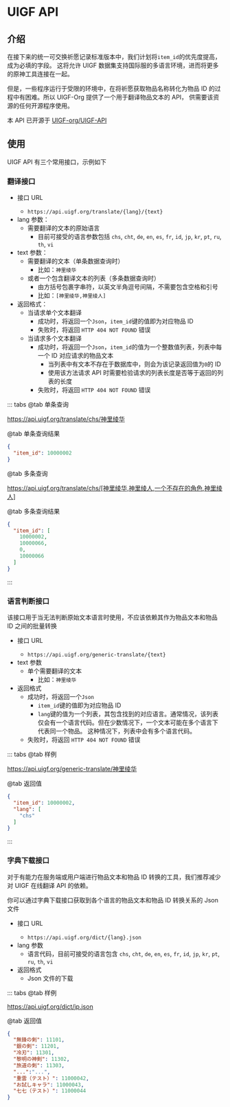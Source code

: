 # UIGF API 

## 介绍
在接下来的统一可交换祈愿记录标准版本中，我们计划将`item_id`的优先度提高，成为必填的字段。
这将允许 UIGF 数据集支持国际服的多语言环境，进而将更多的原神工具连接在一起。

但是，一些程序运行于受限的环境中，在将祈愿获取物品名称转化为物品 ID 的过程中有困难。所以 UIGF-Org 提供了一个用于翻译物品文本的 API，
供需要该资源的任何开源程序使用。

本 API 已开源于 [UIGF-org/UIGF-API](https://github.com/UIGF-org/UIGF-API)

## 使用
UIGF API 有三个常用接口，示例如下
### 翻译接口
- 接口 URL <Badge text="GET" type="info" vertical="top" />
  - `https://api.uigf.org/translate/{lang}/{text}`
- lang 参数：
  - 需要翻译的文本的原始语言
    - 目前可接受的语言参数包括 `chs`, `cht`, `de`, `en`, `es`, `fr`, `id`, `jp`, `kr`,
    `pt`, `ru`, `th`, `vi`
- text 参数：
  - 需要翻译的文本（单条数据查询时）
    - 比如：`神里绫华`
  - 或者一个包含翻译文本的列表（多条数据查询时）
    - 由方括号包裹字串符，以英文半角逗号间隔，不需要包含空格和引号
    - 比如：`[神里绫华,神里绫人]`
- 返回格式：
  - 当请求单个文本翻译
    - 成功时，将返回一个`Json`，`item_id`键的值即为对应物品 ID
    - 失败时，将返回 `HTTP 404 NOT FOUND` 错误
  - 当请求多个文本翻译
    - 成功时，将返回一个`Json`，`item_id`的值为一个整数值列表，列表中每一个 ID 对应请求的物品文本
      - 当列表中有文本不存在于数据库中，则会为该记录返回值为`0`的 ID
      - 使用该方法请求 API 时需要检验请求的列表长度是否等于返回的列表的长度
    - 失败时，将返回 `HTTP 404 NOT FOUND` 错误
  

::: tabs
@tab 单条查询

https://api.uigf.org/translate/chs/神里绫华

@tab 单条查询结果
```json
{
  "item_id": 10000002
}
```

@tab 多条查询

https://api.uigf.org/translate/chs/[神里绫华,神里绫人,一个不存在的角色,神里绫人]

@tab 多条查询结果

```json
{
  "item_id": [
    10000002,
    10000066,
    0,
    10000066
  ]
}
```

:::

### 语言判断接口
该接口用于当无法判断原始文本语言时使用，不应该依赖其作为物品文本和物品 ID 之间的批量转换
- 接口 URL <Badge text="GET" type="info" vertical="top" />
  - `https://api.uigf.org/generic-translate/{text}`
- text 参数
  - 单个需要翻译的文本
    - 比如：`神里绫华`
- 返回格式
  - 成功时，将返回一个`Json`
    - `item_id`键的值即为对应物品 ID
    - `lang`键的值为一个列表，其包含找到的对应语言。通常情况，该列表仅会有一个语言代码。但在少数情况下，一个文本可能在多个语言下代表同一个物品。
    这种情况下，列表中会有多个语言代码。
  - 失败时，将返回 `HTTP 404 NOT FOUND` 错误

::: tabs
@tab 样例

https://api.uigf.org/generic-translate/神里绫华

@tab 返回值
```json
{
  "item_id": 10000002,
  "lang": [
    "chs"
  ]
}
```
:::

### 字典下载接口
对于有能力在服务端或用户端进行物品文本和物品 ID 转换的工具，我们推荐减少对 UIGF 在线翻译 API 的依赖。

你可以通过字典下载接口获取到各个语言的物品文本和物品 ID 转换关系的 Json 文件

- 接口 URL <Badge text="GET" type="info" vertical="top" />
  - `https://api.uigf.org/dict/{lang}.json`
- lang 参数
  - 语言代码，目前可接受的语言包含 `chs`, `cht`, `de`, `en`, `es`, `fr`, `id`, `jp`, `kr`,
    `pt`, `ru`, `th`, `vi`
- 返回格式
  - Json 文件的下载

::: tabs
@tab 样例

https://api.uigf.org/dict/jp.json

@tab 返回值
```json
{
  "無鋒の剣": 11101,
  "銀の剣": 11201,
  "冷刃": 11301,
  "黎明の神剣": 11302,
  "旅道の剣": 11303,
  "...":"...",
  "重雲（テスト）": 11000042,
  "お試しキャラ": 11000043,
  "七七（テスト）": 11000044
}
```

